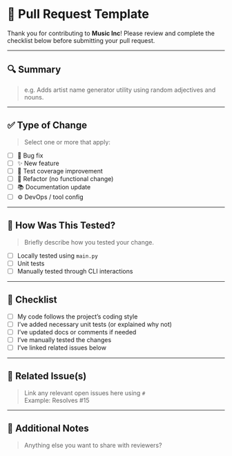 # 📝 Pull Request Template

Thank you for contributing to **Music Inc**! Please review and complete the checklist below before submitting your pull request.

---

## 🔍 Summary

<!-- A short summary of the change you're introducing -->
> e.g. Adds artist name generator utility using random adjectives and nouns.

---

## ✅ Type of Change

> Select one or more that apply:

- [ ] 🐛 Bug fix
- [ ] ✨ New feature
- [ ] 🧪 Test coverage improvement
- [ ] 🔧 Refactor (no functional change)
- [ ] 📚 Documentation update
- [ ] ⚙️ DevOps / tool config

---

## 🧪 How Was This Tested?

> Briefly describe how you tested your change.

- [ ] Locally tested using `main.py`
- [ ] Unit tests
- [ ] Manually tested through CLI interactions

---

## 📌 Checklist

- [ ] My code follows the project’s coding style
- [ ] I’ve added necessary unit tests (or explained why not)
- [ ] I’ve updated docs or comments if needed
- [ ] I’ve manually tested the changes
- [ ] I’ve linked related issues below

---

## 🔗 Related Issue(s)

> Link any relevant open issues here using `#`  
> Example: Resolves #15

---

## 💬 Additional Notes

> Anything else you want to share with reviewers?

